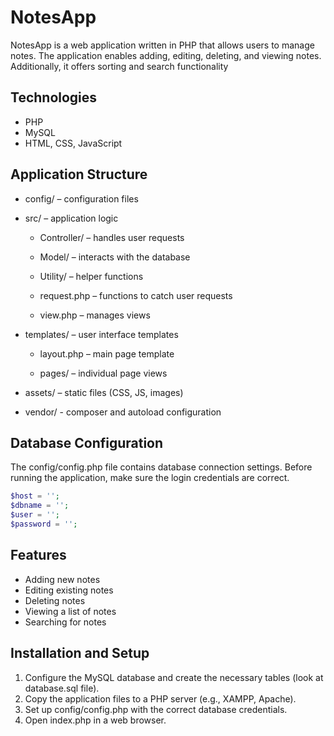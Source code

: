 # NotesApp

NotesApp is a web application written in PHP that allows users to manage notes. The application enables adding, editing, deleting, and viewing notes. Additionally, it offers sorting and search functionality

## Technologies

- PHP
- MySQL
- HTML, CSS, JavaScript

## Application Structure
- config/ – configuration files

- src/ – application logic

     - Controller/ – handles user requests

     - Model/ – interacts with the database

     - Utility/ – helper functions

     - request.php – functions to catch user requests

     - view.php – manages views

- templates/ – user interface templates

     - layout.php – main page template

     - pages/ – individual page views

- assets/ – static files (CSS, JS, images)

- vendor/ - composer and autoload configuration

## Database Configuration

The config/config.php file contains database connection settings. Before running the application, make sure the login credentials are correct.


```PHP
$host = '';
$dbname = '';
$user = '';
$password = '';
```

## Features

- Adding new notes
- Editing existing notes
- Deleting notes
- Viewing a list of notes
- Searching for notes

## Installation and Setup

1. Configure the MySQL database and create the necessary tables (look at database.sql file).
2. Copy the application files to a PHP server (e.g., XAMPP, Apache).
3. Set up config/config.php with the correct database credentials.
4. Open index.php in a web browser.
